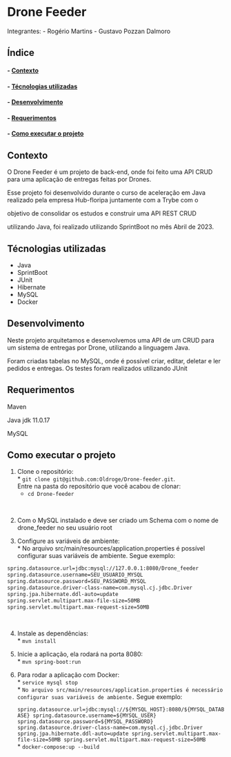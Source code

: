 <h1>Drone Feeder</h1>

Integrantes:
      - Rogério Martins
      - Gustavo Pozzan Dalmoro

<h2>Índice</h2>
<h4>- <a href="#context">Contexto</a></h4>
<h4>- <a href="#tecnologies">Técnologias utilizadas</a></h4>
<h4>- <a href="#development">Desenvolvimento</a></h4>
<h4>- <a href="#requirements">Requerimentos</a></h4>
<h4>- <a href="#howtouse">Como executar o projeto</a></h4>

<h2 id="context">Contexto</h2>

<p>O Drone Feeder é um projeto de back-end, onde foi feito uma API CRUD para uma aplicação de entregas feitas por Drones.</p>
<p>Esse projeto foi desenvolvido durante o curso de aceleração em Java realizado pela empresa Hub-floripa juntamente com a Trybe com o </p>
<P>objetivo de consolidar os estudos e construir uma API REST CRUD</p>
<p>utilizando Java, foi realizado utilizando SprintBoot no mês Abril de 2023.</p>


<h2 id="tecnologies">Técnologias utilizadas</h2>

<ul>
  <li>Java</li>
  <li>SprintBoot</li>
  <li>JUnit</li>
  <li>Hibernate</li>
  <li>MySQL</li>
  <li>Docker</li>
</ul>

<h2 id="development">Desenvolvimento</h2>

<p>Neste projeto arquitetamos e desenvolvemos uma API de um CRUD para um sistema de entregas por Drone, utilizando a linguagem Java.</p>
<p>Foram criadas tabelas no MySQL, onde é possível criar, editar, deletar e ler pedidos e entregas. Os testes foram realizados utilizando JUnit</p>

<h2 id="requirements">Requerimentos</h2>

<p>Maven</p>
<p>Java jdk 11.0.17</p>
<p>MySQL</p>

<h2 id="howtouse">Como executar o projeto</h2>

  1. Clone o repositório:
    </br>
    * `git clone git@github.com:Oldroge/Drone-feeder.git`.
    </br>
    Entre na pasta do repositório que você acabou de clonar:
    </br>
      * `cd Drone-feeder`
</br>

  2. Com o MySQL instalado e deve ser criado um Schema com o nome de drone_feeder no seu usuário root

  3. Configure as variáveis de ambiente:
    </br>
    * No arquivo src/main/resources/application.properties é possível configurar suas variáveis de ambiente. Segue exemplo:
    </br>
```sh
spring.datasource.url=jdbc:mysql://127.0.0.1:8080/Drone_feeder
spring.datasource.username=SEU_USUARIO_MYSQL
spring.datasource.password=SEU_PASSWORD_MYSQL
spring.datasource.driver-class-name=com.mysql.cj.jdbc.Driver
spring.jpa.hibernate.ddl-auto=update
spring.servlet.multipart.max-file-size=50MB
spring.servlet.multipart.max-request-size=50MB
```
</br>

  4. Instale as dependências:
    </br>
    * `mvn install`
    </br>

  5. Inicie a aplicação, ela rodará na porta 8080:
    </br>
    * `mvn spring-boot:run`
    </br>
    
  6. Para rodar a aplicação com Docker:
    </br>
    * `service mysql stop`
    </br>
    * `No arquivo src/main/resources/application.properties é necessário configurar suas variáveis de ambiente.` Segue exemplo:
    </br>
`
spring.datasource.url=jdbc:mysql://${MYSQL_HOST}:8080/${MYSQL_DATABASE}
spring.datasource.username=${MYSQL_USER}
spring.datasource.password=${MYSQL_PASSWORD}
spring.datasource.driver-class-name=com.mysql.cj.jdbc.Driver
spring.jpa.hibernate.ddl-auto=update
spring.servlet.multipart.max-file-size=50MB
spring.servlet.multipart.max-request-size=50MB`
    </br>
    * `docker-compose:up --build`
</br>

